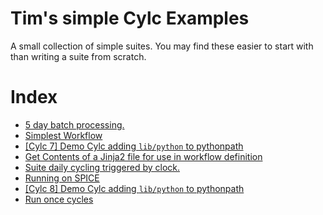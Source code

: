 
# Tim's simple Cylc Examples

A small collection of simple suites. 
You may find these easier to start with than writing a suite from scratch.

# Index

- [5 day batch processing.](./five-day-collector)
- [Simplest Workflow](./simplest)
- [[Cylc 7] Demo Cylc adding `lib/python` to pythonpath](./shared_utils_cylc7)
- [Get Contents of a Jinja2 file for use in workflow definition](./custom_jinja_scripting)
- [Suite daily cycling triggered by clock.](./clock-trigger)
- [Running on SPICE](./spice_simplest)
- [[Cylc 8] Demo Cylc adding `lib/python` to pythonpath](./shared_utils)
- [Run once cycles](./test_R1_times)
